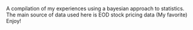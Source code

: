 A compilation of my experiences using a bayesian approach to statistics. The main source of data used here is EOD stock pricing data (My favorite)
Enjoy!
